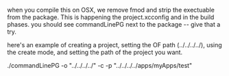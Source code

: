 when you compile this on OSX, we remove fmod and strip the exectuable from the package.  This is happening the project.xcconfig and in the build phases.
you should see commandLinePG next to the package -- give that a try.

here's an example of creating a project, setting the OF path (../../../../), using the create mode, and setting the path of the project you want.

./commandLinePG -o "../../../../" -c -p "../../../../apps/myApps/test"
